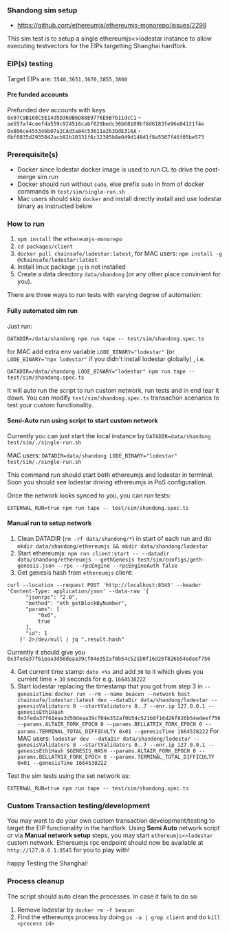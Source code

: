 ### Shandong sim setup

- https://github.com/ethereumjs/ethereumjs-monorepo/issues/2298

This sim test is to setup a single ethereumjs<>lodestar instance to allow executing testvectors for the EIPs targetting Shanghai hardfork.

### EIP(s) testing

Target EIPs are: `3540,3651,3670,3855,3860`

#### Pre funded accounts

Prefunded dev accounts with keys
`0x97C9B168C5E14d5D369B6D88E9776E5B7b11dcC1` - `ae557af4ceefda559c924516cabf029bedc36b68109bf8d6183fe96e04121f4e`
`0x806ce45534bb07a2CAd3a84c53611a2b3DdE316A` - `6bf0835d2935042acb92b10331f6c32395b8e049d148d1f8a5567f46f05be573`

### Prerequisite(s)

- Docker since lodestar docker image is used to run CL to drive the post-merge sim run
- Docker should run without `sudo`, else prefix `sudo` in from of docker commands in `test/sim/single-run.sh`
- Mac users should skip `docker` and install directly install and use lodestar binary as instructed below

### How to run

1. `npm install` the `ethereumjs-monorepo`
2. `cd packages/client`
3. `docker pull chainsafe/lodestar:latest`, for MAC users: `npm install -g @chainsafe/lodestar:latest`
4. Install linux package `jq` is not installed
5. Create a data directory `data/shandong` (or any other place convinient for you).

There are three ways to run tests with varying degree of automation:

#### Fully automated sim run

Just run:

```
DATADIR=/data/shandong npm run tape -- test/sim/shandong.spec.ts
```

for MAC add extra env variable `LODE_BINARY="lodestar"` (or `LODE_BINARY="npx lodestar"` if you didn't install lodestar globally) , i.e.

```
DATADIR=/data/shandong LODE_BINARY="lodestar" npm run tape -- test/sim/shandong.spec.ts
```

It will auto run the script to run custom network, run tests and in end tear it down. You can modify `test/sim/shandong.spec.ts` transaction scenarios to test your custom functionality.

#### Semi-Auto run using script to start custom network

Currently you can just start the local instance by
`DATADIR=data/shandong test/sim/./single-run.sh`

MAC users:
`DATADIR=data/shandong LODE_BINARY="lodestar" test/sim/./single-run.sh`

This command run should start both ethereumjs and lodestar in terminal. Soon you should see lodestar driving ethereumjs in PoS configuration.

Once the network looks synced to you, you can run tests:

```
EXTERNAL_RUN=true npm run tape -- test/sim/shandong.spec.ts
```

#### Manual run to setup network

1. Clean DATADIR (`rm -rf data/shandong/*`) in start of each run and do `mkdir data/shandong/ethereumjs && mkdir data/shandong/lodestar`
2. Start ethereumjs: `npm run client:start -- --datadir data/shandong/ethereumjs --gethGenesis test/sim/configs/geth-genesis.json --rpc --rpcEngine --rpcEngineAuth false`
3. Get genesis hash from `ethereumjs` client:

```
curl --location --request POST 'http://localhost:8545' --header 'Content-Type: application/json' --data-raw '{
      "jsonrpc": "2.0",
      "method": "eth_getBlockByNumber",
      "params": [
          "0x0",
          true
      ],
      "id": 1
    }' 2>/dev/null | jq ".result.hash"
```

Currently it should give you `0x3feda37f61eaa3d50deaa39cf04e352af0b54c521b0f16d26f826b54edeef756`

4. Get current time stamp: `date +%s` and add `30` to it which gives you current time + `30` seconds for e.g. `1664538222`
5. Start lodestar replacing the timestamp that you got from step 3 in `--genesisTime`: `docker run --rm --name beacon --network host chainsafe/lodestar:latest dev --dataDir data/shandong/lodestar --genesisValidators 8 --startValidators 0..7 --enr.ip 127.0.0.1 --genesisEth1Hash 0x3feda37f61eaa3d50deaa39cf04e352af0b54c521b0f16d26f826b54edeef756 --params.ALTAIR_FORK_EPOCH 0 --params.BELLATRIX_FORK_EPOCH 0 --params.TERMINAL_TOTAL_DIFFICULTY 0x01 --genesisTime 1664538222`
   For MAC users: `lodestar dev --dataDir data/shandong/lodestar --genesisValidators 8 --startValidators 0..7 --enr.ip 127.0.0.1 --genesisEth1Hash $GENESIS_HASH --params.ALTAIR_FORK_EPOCH 0 --params.BELLATRIX_FORK_EPOCH 0 --params.TERMINAL_TOTAL_DIFFICULTY 0x01 --genesisTime 1664538222`

Test the sim tests using the set network as:

```
EXTERNAL_RUN=true npm run tape -- test/sim/shandong.spec.ts
```

### Custom Transaction testing/development

You may want to do your own custom transaction development/testing to target the EIP functionality in the hardfork. Using **Semi Auto** network script or via **Manual network setup** steps, you may start `ethereumjs<>lodestar` custom network.
Ethereumjs rpc endpoint should now be available at `http://127.0.0.1:8545` for you to play with!

happy Testing the Shanghai!

### Process cleanup

The script should auto clean the processes. In case it fails to do so:

1. Remove lodestar by `docker rm -f beacon`
2. Find the ethereumjs process by doing `ps -a | grep client` and do `kill <process id>`
